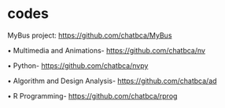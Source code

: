 # codes
MyBus project:  https://github.com/chatbca/MyBus

•	Multimedia and Animations- https://github.com/chatbca/nv

•	Python- https://github.com/chatbca/nvpy

•	Algorithm and Design Analysis- https://github.com/chatbca/ad

•	R Programming- https://github.com/chatbca/rprog
